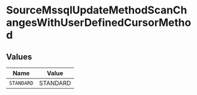 # SourceMssqlUpdateMethodScanChangesWithUserDefinedCursorMethod


## Values

| Name       | Value      |
| ---------- | ---------- |
| `STANDARD` | STANDARD   |